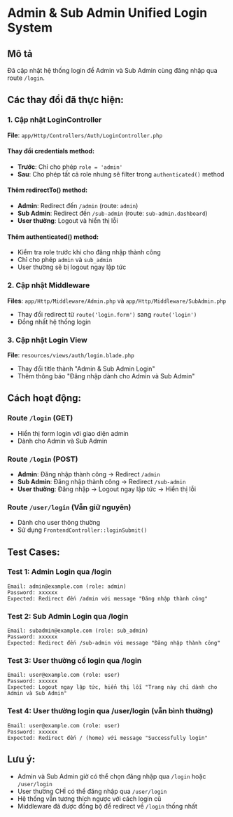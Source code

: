 # Admin & Sub Admin Unified Login System

## Mô tả
Đã cập nhật hệ thống login để Admin và Sub Admin cùng đăng nhập qua route `/login`.

## Các thay đổi đã thực hiện:

### 1. Cập nhật LoginController
**File**: `app/Http/Controllers/Auth/LoginController.php`

#### Thay đổi credentials method:
- **Trước**: Chỉ cho phép `role = 'admin'`
- **Sau**: Cho phép tất cả role nhưng sẽ filter trong `authenticated()` method

#### Thêm redirectTo() method:
- **Admin**: Redirect đến `/admin` (route: `admin`)
- **Sub Admin**: Redirect đến `/sub-admin` (route: `sub-admin.dashboard`)
- **User thường**: Logout và hiển thị lỗi

#### Thêm authenticated() method:
- Kiểm tra role trước khi cho đăng nhập thành công
- Chỉ cho phép `admin` và `sub_admin`
- User thường sẽ bị logout ngay lập tức

### 2. Cập nhật Middleware
**Files**: `app/Http/Middleware/Admin.php` và `app/Http/Middleware/SubAdmin.php`
- Thay đổi redirect từ `route('login.form')` sang `route('login')`
- Đồng nhất hệ thống login

### 3. Cập nhật Login View
**File**: `resources/views/auth/login.blade.php`
- Thay đổi title thành "Admin & Sub Admin Login"
- Thêm thông báo "Đăng nhập dành cho Admin và Sub Admin"

## Cách hoạt động:

### Route `/login` (GET)
- Hiển thị form login với giao diện admin
- Dành cho Admin và Sub Admin

### Route `/login` (POST)
- **Admin**: Đăng nhập thành công → Redirect `/admin`
- **Sub Admin**: Đăng nhập thành công → Redirect `/sub-admin`
- **User thường**: Đăng nhập → Logout ngay lập tức → Hiển thị lỗi

### Route `/user/login` (Vẫn giữ nguyên)
- Dành cho user thông thường
- Sử dụng `FrontendController::loginSubmit()`

## Test Cases:

### Test 1: Admin Login qua /login
```
Email: admin@example.com (role: admin)
Password: xxxxxx
Expected: Redirect đến /admin với message "Đăng nhập thành công"
```

### Test 2: Sub Admin Login qua /login
```
Email: subadmin@example.com (role: sub_admin)  
Password: xxxxxx
Expected: Redirect đến /sub-admin với message "Đăng nhập thành công"
```

### Test 3: User thường cố login qua /login
```
Email: user@example.com (role: user)
Password: xxxxxx
Expected: Logout ngay lập tức, hiển thị lỗi "Trang này chỉ dành cho Admin và Sub Admin"
```

### Test 4: User thường login qua /user/login (vẫn bình thường)
```
Email: user@example.com (role: user)
Password: xxxxxx
Expected: Redirect đến / (home) với message "Successfully login"
```

## Lưu ý:
- Admin và Sub Admin giờ có thể chọn đăng nhập qua `/login` hoặc `/user/login`
- User thường CHỈ có thể đăng nhập qua `/user/login`
- Hệ thống vẫn tương thích ngược với cách login cũ
- Middleware đã được đồng bộ để redirect về `/login` thống nhất